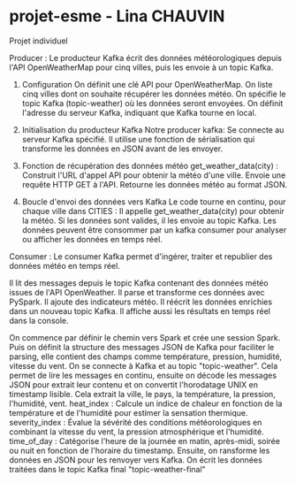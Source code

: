 # projet-esme - Lina CHAUVIN
Projet individuel

Producer :
Le producteur Kafka écrit des données météorologiques depuis l'API OpenWeatherMap pour cinq villes, puis les envoie à un topic Kafka.

1. Configuration
On définit une clé API pour OpenWeatherMap.
On liste cinq villes dont on souhaite récupérer les données météo.
On spécifie le topic Kafka (topic-weather) où les données seront envoyées.
On définit l'adresse du serveur Kafka, indiquant que Kafka tourne en local.

2. Initialisation du producteur Kafka 
Notre producer kafka:
Se connecte au serveur Kafka spécifié.
Il utilise une fonction de sérialisation qui transforme les données en JSON avant de les envoyer.

3. Fonction de récupération des données météo
get_weather_data(city) :
Construit l'URL d'appel API pour obtenir la météo d'une ville.
Envoie une requête HTTP GET à l'API.
Retourne les données météo au format JSON.

4. Boucle d'envoi des données vers Kafka 
Le code tourne en continu, pour chaque ville dans CITIES :
Il appelle get_weather_data(city) pour obtenir la météo.
Si les données sont valides, il les envoie au topic Kafka.
Les données peuvent être consommer par un kafka consumer pour analyser ou afficher les données en temps réel.

Consumer : 
Le consumer Kafka permet d'ingérer, traiter et republier des données météo en temps réel.

Il lit des messages depuis le topic Kafka contenant des données météo issues de l'API OpenWeather.
Il parse et transforme ces données avec PySpark.
Il ajoute des indicateurs météo.
Il réécrit les données enrichies dans un nouveau topic Kafka.
Il affiche aussi les résultats en temps réel dans la console.

On commence par définir le chemin vers Spark et crée une session Spark. Puis on définit la structure des messages JSON de Kafka pour faciliter le parsing, elle contient des champs comme température, pression, humidité, vitesse du vent. On se connecte à Kafka et au topic "topic-weather". Cela permet de lire les messages en continu, ensuite on décode les messages JSON pour extrait leur contenu et on convertit l'horodatage UNIX en timestamp lisible.
Cela extrait la ville, le pays, la température, la pression, l'humidité, vent.
heat_index : Calcule un indice de chaleur en fonction de la température et de l'humidité pour estimer la sensation thermique.
severity_index : Évalue la sévérité des conditions météorologiques en combinant la vitesse du vent, la pression atmosphérique et l'humidité.
time_of_day : Catégorise l'heure de la journée en matin, après-midi, soirée ou nuit en fonction de l'horaire du timestamp.
Ensuite, on ransforme les données en JSON pour les renvoyer vers Kafka. On écrit les données traitées dans le topic Kafka final "topic-weather-final"




